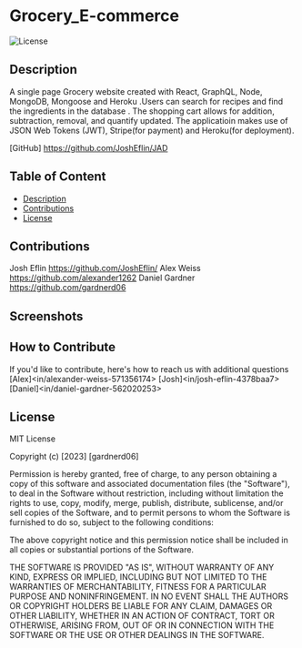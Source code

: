 # Grocery_E-commerce

 ![License](https://img.shields.io/badge/License-MIT-orange)

## Description

A single page Grocery website created with React, GraphQL, Node, MongoDB, Mongoose and Heroku .Users can search for recipes and find the ingredients in the database . The shopping cart allows for addition, subtraction, removal, and quantify updated. The applicatioin makes use of JSON Web Tokens (JWT), Stripe(for payment) and Heroku(for deployment).

[GitHub]  <https://github.com/JoshEflin/JAD>

## Table of Content

- [Description](#description)
- [Contributions](#contributions)
- [License](#license)

## Contributions

Josh Eflin <https://github.com/JoshEflin/>
Alex Weiss <https://github.com/alexander1262>
Daniel Gardner <https://github.com/gardnerd06>

## Screenshots

## How to Contribute

If you'd like to contribute, here's how to reach us with additional questions 
[Alex]<in/alexander-weiss-571356174>
[Josh]<in/josh-eflin-4378baa7>
[Daniel]<in/daniel-gardner-562020253>

## License

MIT License

Copyright (c) [2023] [gardnerd06]

Permission is hereby granted, free of charge, to any person obtaining a copy of this software and associated documentation files (the "Software"), to deal in the Software without restriction, including without limitation the rights to use, copy, modify, merge, publish, distribute, sublicense, and/or sell copies of the Software, and to permit persons to whom the Software is furnished to do so, subject to the following conditions:

The above copyright notice and this permission notice shall be included in all copies or substantial portions of the Software.

THE SOFTWARE IS PROVIDED "AS IS", WITHOUT WARRANTY OF ANY KIND, EXPRESS OR IMPLIED, INCLUDING BUT NOT LIMITED TO THE WARRANTIES OF MERCHANTABILITY, FITNESS FOR A PARTICULAR PURPOSE AND NONINFRINGEMENT. IN NO EVENT SHALL THE AUTHORS OR COPYRIGHT HOLDERS BE LIABLE FOR ANY CLAIM, DAMAGES OR OTHER LIABILITY, WHETHER IN AN ACTION OF CONTRACT, TORT OR OTHERWISE, ARISING FROM, OUT OF OR IN CONNECTION WITH THE SOFTWARE OR THE USE OR OTHER DEALINGS IN THE SOFTWARE.
